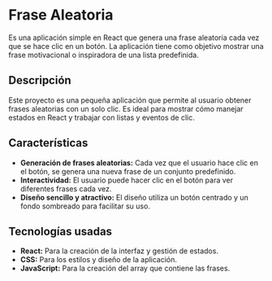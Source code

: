 # **Frase Aleatoria**

Es una aplicación simple en React que genera una frase aleatoria cada vez que se hace clic en un botón. La aplicación tiene como objetivo mostrar una frase motivacional o inspiradora de una lista predefinida.

## **Descripción**

Este proyecto es una pequeña aplicación que permite al usuario obtener frases aleatorias con un solo clic. Es ideal para mostrar cómo manejar estados en React y trabajar con listas y eventos de clic.

## **Características**

- **Generación de frases aleatorias:** Cada vez que el usuario hace clic en el botón, se genera una nueva frase de un conjunto predefinido.
- **Interactividad:** El usuario puede hacer clic en el botón para ver diferentes frases cada vez.
- **Diseño sencillo y atractivo:** El diseño utiliza un botón centrado y un fondo sombreado para facilitar su uso.

## **Tecnologías usadas**

- **React:** Para la creación de la interfaz y gestión de estados.
- **CSS:** Para los estilos y diseño de la aplicación.
- **JavaScript:** Para la creación del array que contiene las frases.
